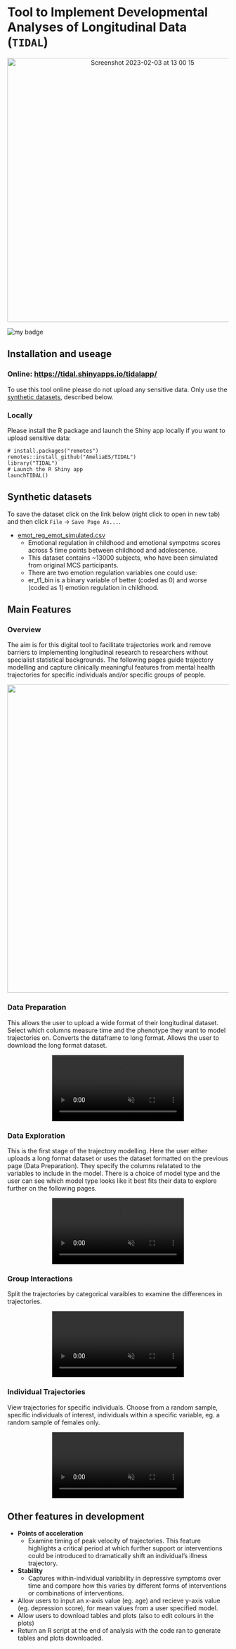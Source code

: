 # Tool to Implement Developmental Analyses of Longitudinal Data (`TIDAL`)

<p align="center">
<img width="600" alt="Screenshot 2023-02-03 at 13 00 15" src="https://user-images.githubusercontent.com/24313187/216609683-bac9e15c-6860-4441-a9ae-936f81940b1b.png">
</p>

<!-- badges: start -->
![my badge](https://badgen.net/badge/Status/In%20Development/orange)
<!-- badges: end -->

## Installation and useage

### Online: https://tidal.shinyapps.io/tidalapp/

To use this tool online please do not upload any sensitive data. Only use the [synthetic datasets](data/), described below.

### Locally

Please install the R package and launch the Shiny app locally if you want to upload sensitive data:

```{r eval=FALSE}
# install.packages("remotes")
remotes::install_github("AmeliaES/TIDAL")
library("TIDAL")
# Launch the R Shiny app
launchTIDAL()
```

## Synthetic datasets
To save the dataset click on the link below (right click to open in new tab) and then click `File` -> `Save Page As...`.

* [emot_reg_emot_simulated.csv](https://raw.githubusercontent.com/AmeliaES/TIDAL/main/data/emot_reg_emot_simulated.csv)
  * Emotional regulation in childhood and emotional sympotms scores across 5 time points between childhood and adolescence.
  * This dataset contains ~13000 subjects, who have been simulated from original MCS participants.
  * There are two emotion regulation variables one could use:
  * er_t1_bin is a binary variable of better (coded as 0) and worse (coded as 1) emotion regulation in childhood.

## Main Features

### Overview

The aim is for this digital tool to facilitate trajectories work and remove barriers to implementing longitudinal research to researchers without specialist statistical backgrounds. The following pages guide trajectory modelling and capture clinically meaningful features from mental health trajectories for specific individuals and/or specific groups of people.

<p align="center">
  <img src="https://user-images.githubusercontent.com/24313187/216603041-f4bf851c-72d6-4cb3-b9f7-415047e8abca.png" width="700">
</p>

### Data Preparation
This allows the user to upload a wide format of their longitudinal dataset. Select which columns measure time and the phenotype they want to model trajectories on. Converts the dataframe to long format. Allows the user to download the long format dataset.

<p align="center">
  <video src="https://user-images.githubusercontent.com/24313187/216603909-9868a4e4-35ed-4b09-86ef-38a126a3d6b1.mov" controls="controls" muted="muted" class="d-block rounded-bottom-2 width-fit" style="max-height:640px;">
</video>
</p>

### Data Exploration
This is the first stage of the trajectory modelling. Here the user either uploads a long format dataset or uses the dataset formatted on the previous page (Data Preparation). They specify the columns relatated to the variables to include in the model. There is a choice of model type and the user can see which model type looks like it best fits their data to explore further on the following pages.

<p align="center">
  <video src="https://user-images.githubusercontent.com/24313187/216604313-bc7f3643-35c3-408a-b85a-d302ec0b3e1e.mov" controls="controls" muted="muted" class="d-block rounded-bottom-2 width-fit" style="max-height:640px;">
</video>
</p>

### Group Interactions
Split the trajectories by categorical varaibles to examine the differences in trajectories.

<p align="center">
  <video src="https://user-images.githubusercontent.com/24313187/216604194-9a4f520d-1f62-4822-b463-5e2c04efef65.mov" controls="controls" muted="muted" class="d-block rounded-bottom-2 width-fit" style="max-height:640px;">
</video>
</p>

### Individual Trajectories
View trajectories for specific individuals. Choose from a random sample, specific individuals of interest, individuals within a specific variable, eg. a random sample of females only.

<p align="center">
  <video src="https://user-images.githubusercontent.com/24313187/216604268-332cd5ff-e0fa-4a05-a3b5-f4a993ea13d0.mov" controls="controls" muted="muted" class="d-block rounded-bottom-2 width-fit" style="max-height:640px;">
</video>
</p>


## Other features in development
* **Points of acceleration**
  * Examine timing of peak velocity of trajectories. This feature highlights a critical period at which further support or interventions could be introduced to dramatically shift an individual’s illness trajectory.
* **Stability**
  * Captures within-individual variability in depressive symptoms over time and compare how this varies by different forms of interventions or combinations of interventions. 
* Allow users to input an x-axis value (eg. age) and recieve y-axis value (eg. depression score), for mean values from a user specified model.
* Allow users to download tables and plots (also to edit colours in the plots)
* Return an R script at the end of analysis with the code ran to generate tables and plots downloaded.
  
